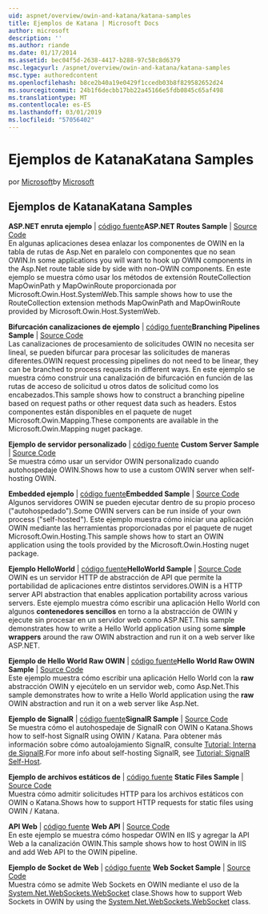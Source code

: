 ```yaml
---
uid: aspnet/overview/owin-and-katana/katana-samples
title: Ejemplos de Katana | Microsoft Docs
author: microsoft
description: ''
ms.author: riande
ms.date: 01/17/2014
ms.assetid: bec04f5d-2638-4417-b288-97c58c8d6379
msc.legacyurl: /aspnet/overview/owin-and-katana/katana-samples
msc.type: authoredcontent
ms.openlocfilehash: b8ce2b40a19e0429f1ccedb03b8f829582652d24
ms.sourcegitcommit: 24b1f6decbb17bb22a45166e5fdb0845c65af498
ms.translationtype: MT
ms.contentlocale: es-ES
ms.lasthandoff: 03/01/2019
ms.locfileid: "57056402"
---
```

<a name="katana-samples"></a><span data-ttu-id="7cd19-102">Ejemplos de Katana</span><span class="sxs-lookup"><span data-stu-id="7cd19-102">Katana Samples</span></span>
====================
<span data-ttu-id="7cd19-103">por [Microsoft](https://github.com/microsoft)</span><span class="sxs-lookup"><span data-stu-id="7cd19-103">by [Microsoft](https://github.com/microsoft)</span></span>

## <a name="katana-samples"></a><span data-ttu-id="7cd19-104">Ejemplos de Katana</span><span class="sxs-lookup"><span data-stu-id="7cd19-104">Katana Samples</span></span>

<span data-ttu-id="7cd19-105">**ASP.NET enruta ejemplo** | [código fuente](https://github.com/aspnet/samples/tree/master/samples/aspnet/Katana/AspNetRoutes)</span><span class="sxs-lookup"><span data-stu-id="7cd19-105">**ASP.NET Routes Sample** | [Source Code](https://github.com/aspnet/samples/tree/master/samples/aspnet/Katana/AspNetRoutes)</span></span>  
<span data-ttu-id="7cd19-106">En algunas aplicaciones desea enlazar los componentes de OWIN en la tabla de rutas de Asp.Net en paralelo con componentes que no sean OWIN.</span><span class="sxs-lookup"><span data-stu-id="7cd19-106">In some applications you will want to hook up OWIN components in the Asp.Net route table side by side with non-OWIN components.</span></span> <span data-ttu-id="7cd19-107">En este ejemplo se muestra cómo usar los métodos de extensión RouteCollection MapOwinPath y MapOwinRoute proporcionada por Microsoft.Owin.Host.SystemWeb.</span><span class="sxs-lookup"><span data-stu-id="7cd19-107">This sample shows how to use the RouteCollection extension methods MapOwinPath and MapOwinRoute provided by Microsoft.Owin.Host.SystemWeb.</span></span>

<span data-ttu-id="7cd19-108">**Bifurcación canalizaciones de ejemplo** | [código fuente](https://github.com/aspnet/samples/tree/master/samples/aspnet/Katana/BranchingPipelines)</span><span class="sxs-lookup"><span data-stu-id="7cd19-108">**Branching Pipelines Sample** | [Source Code](https://github.com/aspnet/samples/tree/master/samples/aspnet/Katana/BranchingPipelines)</span></span>  
<span data-ttu-id="7cd19-109">Las canalizaciones de procesamiento de solicitudes OWIN no necesita ser lineal, se pueden bifurcar para procesar las solicitudes de maneras diferentes.</span><span class="sxs-lookup"><span data-stu-id="7cd19-109">OWIN request processing pipelines do not need to be linear, they can be branched to process requests in different ways.</span></span> <span data-ttu-id="7cd19-110">En este ejemplo se muestra cómo construir una canalización de bifurcación en función de las rutas de acceso de solicitud u otros datos de solicitud como los encabezados.</span><span class="sxs-lookup"><span data-stu-id="7cd19-110">This sample shows how to construct a branching pipeline based on request paths or other request data such as headers.</span></span> <span data-ttu-id="7cd19-111">Estos componentes están disponibles en el paquete de nuget Microsoft.Owin.Mapping.</span><span class="sxs-lookup"><span data-stu-id="7cd19-111">These components are available in the Microsoft.Owin.Mapping nuget package.</span></span>

<span data-ttu-id="7cd19-112">**Ejemplo de servidor personalizado** | [código fuente](https://github.com/aspnet/samples/tree/master/samples/aspnet/Katana/CustomServer) </span><span class="sxs-lookup"><span data-stu-id="7cd19-112">**Custom Server Sample** | [Source Code](https://github.com/aspnet/samples/tree/master/samples/aspnet/Katana/CustomServer) </span></span>  
<span data-ttu-id="7cd19-113">Se muestra cómo usar un servidor OWIN personalizado cuando autohospedaje OWIN.</span><span class="sxs-lookup"><span data-stu-id="7cd19-113">Shows how to use a custom OWIN server when self-hosting OWIN.</span></span>

<span data-ttu-id="7cd19-114">**Embedded ejemplo** | [código fuente](https://github.com/aspnet/samples/tree/master/samples/aspnet/Katana/Embedded)</span><span class="sxs-lookup"><span data-stu-id="7cd19-114">**Embedded Sample** | [Source Code](https://github.com/aspnet/samples/tree/master/samples/aspnet/Katana/Embedded)</span></span>  
<span data-ttu-id="7cd19-115">Algunos servidores OWIN se pueden ejecutar dentro de su propio proceso (&quot;autohospedado&quot;).</span><span class="sxs-lookup"><span data-stu-id="7cd19-115">Some OWIN servers can be run inside of your own process (&quot;self-hosted&quot;).</span></span> <span data-ttu-id="7cd19-116">Este ejemplo muestra cómo iniciar una aplicación OWIN mediante las herramientas proporcionadas por el paquete de nuget Microsoft.Owin.Hosting.</span><span class="sxs-lookup"><span data-stu-id="7cd19-116">This sample shows how to start an OWIN application using the tools provided by the Microsoft.Owin.Hosting nuget package.</span></span>

<span data-ttu-id="7cd19-117">**Ejemplo HelloWorld** | [código fuente](https://github.com/aspnet/samples/tree/master/samples/aspnet/Katana/HelloWorld)</span><span class="sxs-lookup"><span data-stu-id="7cd19-117">**HelloWorld Sample** | [Source Code](https://github.com/aspnet/samples/tree/master/samples/aspnet/Katana/HelloWorld)</span></span>  
<span data-ttu-id="7cd19-118">OWIN es un servidor HTTP de abstracción de API que permite la portabilidad de aplicaciones entre distintos servidores.</span><span class="sxs-lookup"><span data-stu-id="7cd19-118">OWIN is a HTTP server API abstraction that enables application portability across various servers.</span></span> <span data-ttu-id="7cd19-119">Este ejemplo muestra cómo escribir una aplicación Hello World con algunos **contenedores sencillos** en torno a la abstracción de OWIN y ejecute sin procesar en un servidor web como ASP.NET.</span><span class="sxs-lookup"><span data-stu-id="7cd19-119">This sample demonstrates how to write a Hello World application using some **simple wrappers** around the raw OWIN abstraction and run it on a web server like ASP.NET.</span></span>

<span data-ttu-id="7cd19-120">**Ejemplo de Hello World Raw OWIN** | [código fuente](https://github.com/aspnet/samples/tree/master/samples/aspnet/Katana/HelloWorldRawOwin)</span><span class="sxs-lookup"><span data-stu-id="7cd19-120">**Hello World Raw OWIN Sample** | [Source Code](https://github.com/aspnet/samples/tree/master/samples/aspnet/Katana/HelloWorldRawOwin)</span></span>  
<span data-ttu-id="7cd19-121">Este ejemplo muestra cómo escribir una aplicación Hello World con la **raw** abstracción OWIN y ejecútelo en un servidor web, como Asp.Net.</span><span class="sxs-lookup"><span data-stu-id="7cd19-121">This sample demonstrates how to write a Hello World application using the **raw** OWIN abstraction and run it on a web server like Asp.Net.</span></span>

<span data-ttu-id="7cd19-122">**Ejemplo de SignalR** | [código fuente](https://github.com/aspnet/samples/tree/master/samples/aspnet/Katana/SignalR)</span><span class="sxs-lookup"><span data-stu-id="7cd19-122">**SignalR Sample** | [Source Code](https://github.com/aspnet/samples/tree/master/samples/aspnet/Katana/SignalR)</span></span>  
<span data-ttu-id="7cd19-123">Se muestra cómo el autohospedaje de SignalR con OWIN o Katana.</span><span class="sxs-lookup"><span data-stu-id="7cd19-123">Shows how to self-host SignalR using OWIN / Katana.</span></span> <span data-ttu-id="7cd19-124">Para obtener más información sobre cómo autoalojamiento SignalR, consulte [Tutorial: Interna de SignalR](../../../signalr/overview/deployment/tutorial-signalr-self-host.md).</span><span class="sxs-lookup"><span data-stu-id="7cd19-124">For more info about self-hosting SignalR, see [Tutorial: SignalR Self-Host](../../../signalr/overview/deployment/tutorial-signalr-self-host.md).</span></span>

<span data-ttu-id="7cd19-125">**Ejemplo de archivos estáticos de** | [código fuente](https://github.com/aspnet/samples/tree/master/samples/aspnet/Katana/StaticFilesSample) </span><span class="sxs-lookup"><span data-stu-id="7cd19-125">**Static Files Sample** | [Source Code](https://github.com/aspnet/samples/tree/master/samples/aspnet/Katana/StaticFilesSample) </span></span>  
<span data-ttu-id="7cd19-126">Muestra cómo admitir solicitudes HTTP para los archivos estáticos con OWIN o Katana.</span><span class="sxs-lookup"><span data-stu-id="7cd19-126">Shows how to support HTTP requests for static files using OWIN / Katana.</span></span>

<span data-ttu-id="7cd19-127">**API Web** | [código fuente](https://github.com/aspnet/samples/tree/master/samples/aspnet/Katana/WebApi) </span><span class="sxs-lookup"><span data-stu-id="7cd19-127">**Web API** | [Source Code](https://github.com/aspnet/samples/tree/master/samples/aspnet/Katana/WebApi) </span></span>  
<span data-ttu-id="7cd19-128">En este ejemplo se muestra cómo hospedar OWIN en IIS y agregar la API Web a la canalización OWIN.</span><span class="sxs-lookup"><span data-stu-id="7cd19-128">This sample shows how to host OWIN in IIS and add Web API to the OWIN pipeline.</span></span>

<span data-ttu-id="7cd19-129">**Ejemplo de Socket de Web** | [código fuente](https://github.com/aspnet/samples/tree/master/samples/aspnet/Katana/WebSocketSample) </span><span class="sxs-lookup"><span data-stu-id="7cd19-129">**Web Socket Sample** | [Source Code](https://github.com/aspnet/samples/tree/master/samples/aspnet/Katana/WebSocketSample) </span></span>  
<span data-ttu-id="7cd19-130">Muestra cómo se admite Web Sockets en OWIN mediante el uso de la [System.Net.WebSockets.WebSocket](https://msdn.microsoft.com/library/system.net.websockets.websocket(v=vs.110).aspx) clase.</span><span class="sxs-lookup"><span data-stu-id="7cd19-130">Shows how to support Web Sockets in OWIN by using the [System.Net.WebSockets.WebSocket](https://msdn.microsoft.com/library/system.net.websockets.websocket(v=vs.110).aspx) class.</span></span>
